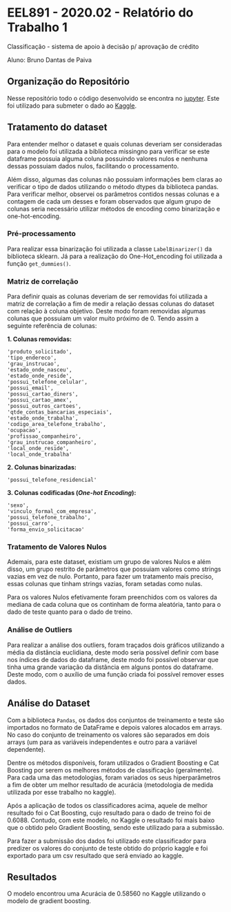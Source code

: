 # EEL891 - 2020.02 - Relatório do Trabalho 1
Classificação - sistema de apoio à decisão p/ aprovação de crédito


Aluno: Bruno Dantas de Paiva


## Organização do Repositório

Nesse repositório todo o código desenvolvido se encontra no [jupyter](https://github.com/DantasB/Introduction-To-Machine-Learning/blob/main/First_Exercise/Trabalho_1_EEL891.ipynb). Este foi utilizado para submeter o dado ao [Kaggle](https://www.kaggle.com/c/eel891-202101-trabalho-1/).

## Tratamento do dataset

Para entender melhor o dataset e quais colunas deveriam ser consideradas para o modelo foi utilizada a biblioteca missingno para verificar se este dataframe possuia alguma coluna possuindo valores nulos e nenhuma dessas possuiam dados nulos, facilitando o processamento.

Além disso, algumas das colunas não possuiam informações bem claras ao verificar o tipo de dados utilizando o método dtypes da biblioteca pandas. Para verificar melhor, observei os parâmetros contidos nessas colunas e a contagem de cada um desses e foram observados que algum grupo de colunas seria necessário utilizar métodos de encoding como binarização e one-hot-encoding.
 
### Pré-processamento

Para realizar essa binarização foi utilizada a classe ``LabelBinarizer()`` da biblioteca sklearn. 
Já para a realização do One-Hot_encoding foi utilizada a função ``get_dummies()``.


### Matriz de correlação

Para definir quais as colunas deveriam de ser removidas foi utilizada a matriz de correlação a fim de medir a relação dessas colunas do dataset com relação à coluna objetivo. Deste modo foram removidas algumas colunas que possuiam um valor muito próximo de 0. Tendo assim a seguinte referência de colunas:

**1. Colunas removidas:**

```
'produto_solicitado',
'tipo_endereco',
'grau_instrucao',
'estado_onde_nasceu',
'estado_onde_reside',
'possui_telefone_celular',
'possui_email',
'possui_cartao_diners',
'possui_cartao_amex',
'possui_outros_cartoes',
'qtde_contas_bancarias_especiais',
'estado_onde_trabalha',
'codigo_area_telefone_trabalho',
'ocupacao',
'profissao_companheiro',
'grau_instrucao_companheiro',
'local_onde_reside',
'local_onde_trabalha'
```

**2. Colunas binarizadas:**

```
'possui_telefone_residencial'
```

**3. Colunas codificadas (*One-hot Encoding*):**

```
'sexo',
'vinculo_formal_com_empresa',
'possui_telefone_trabalho',
'possui_carro',
'forma_envio_solicitacao'
```

### Tratamento de Valores Nulos

Ademais, para este dataset, existiam um grupo de valores Nulos e além disso, um grupo restrito de parâmetros que possuiam valores como strings vazias em vez de nulo. Portanto, para fazer um tratamento mais preciso, essas colunas que tinham strings vazias, foram setadas como nulas.

Para os valores Nulos efetivamente foram preenchidos com os valores da mediana de cada coluna que os continham de forma aleatória, tanto para o dado de teste quanto para o dado de treino.

### Análise de Outliers

Para realizar a análise dos outliers, foram traçados dois gráficos utilizando a média da distância euclidiana, deste modo seria possível definir com base nos índices de dados do dataframe, deste modo foi possível observar que tinha uma grande variação da distância em alguns pontos do dataframe. Deste modo, com o auxílio de uma função criada foi possível remover esses dados.

## Análise do Dataset

Com a biblioteca `Pandas`, os dados dos conjuntos de treinamento e teste são importados no formato de DataFrame e depois valores alocados em arrays. No caso do conjunto de treinamento os valores são separados em dois arrays (um para as variáveis independentes e outro para a variável dependente).

Dentre os métodos disponíveis, foram utilizados o Gradient Boosting e Cat Boosting por serem os melhores métodos de classificação (geralmente). Para cada uma das metodologias, foram variados os seus hiperparâmetros a fim de obter um melhor resultado de acurácia (metodologia de medida utilizada por esse trabalho no kaggle).

Após a aplicação de todos os classificadores acima, aquele de melhor resultado foi o Cat Boosting, cujo resultado para o dado de treino foi de 0.6088. Contudo, com este modelo, no Kaggle o resultado foi mais baixo que o obtido pelo Gradient Boosting, sendo este utilizado para a submissão.

Para fazer a submissão dos dados foi utilizado este classificador para predizer os valores do conjunto de teste obtido do próprio kaggle e foi exportado para um csv resultado que será enviado ao kaggle.


## Resultados

O modelo encontrou uma Acurácia de 0.58560 no Kaggle utilizando o modelo de gradient boosting.

